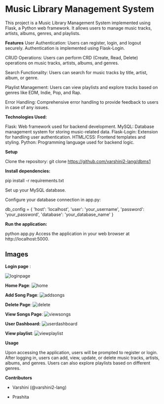 # Music Library Management System


This project is a Music Library Management System implemented using Flask, a Python web framework. It allows users to manage music tracks, artists, albums, genres, and playlists.

**Features**
User Authentication: Users can register, login, and logout securely. Authentication is implemented using Flask-Login.

CRUD Operations: Users can perform CRD (Create, Read, Delete) operations on music tracks, artists, albums, and genres.

Search Functionality: Users can search for music tracks by title, artist, album, or genre.

Playlist Management: Users can view playlists and explore tracks based on genres like EDM, Indie, Pop, and Rap.

Error Handling: Comprehensive error handling to provide feedback to users in case of any issues.

**Technologies Used:**

Flask: Web framework used for backend development.
MySQL: Database management system for storing music-related data.
Flask-Login: Extension for handling user authentication.
HTML/CSS: Frontend templates and styling.
Python: Programming language used for backend logic.


**Setup**

Clone the repository:
git clone https://github.com/varshini2-lang/dbms1

**Install dependencies:**

pip install -r requirements.txt

Set up your MySQL database. 

Configure your database connection in app.py:


db_config = {
    'host': 'localhost', 
    'user': 'your_username',
    'password': 'your_password',
    'database': 'your_database_name'
}


**Run the application:**


python app.py
Access the application in your web browser at http://localhost:5000.

## Images
**Login page** :

![loginpage](https://github.com/varshini2-lang/dbms1/assets/145186068/eeae978c-67b9-4c0e-8c70-a361f4a1b158)

**Home Page**:
![home](https://github.com/varshini2-lang/dbms1/assets/145186068/0772fbba-273f-46e2-917b-1ddcb2000c0b) 

**Add Song Page**:
![addsongs](https://github.com/varshini2-lang/dbms1/assets/145186068/63fe40e4-1d82-4498-9b88-bcf4f571f4b4)

**Delete Page**:
![delete](https://github.com/varshini2-lang/dbms1/assets/145186068/4e0c6885-650f-4e8e-be2e-566e0fc641f9)

**View Songs Page**:
![viewsongs](https://github.com/varshini2-lang/dbms1/assets/145186068/22780ea5-cdcb-41ce-9203-cca23ff58b80)


**User Dashboard:**
![userdashboard](https://github.com/varshini2-lang/dbms1/assets/145186068/18a0e4c1-32fd-4ab6-bf39-7f208d1085e4)

**View playlist**:
![viewplaylist](https://github.com/varshini2-lang/dbms1/assets/145186068/1ddd362f-1d07-46d3-b64b-a4d6b9c84e6c)

**Usage**

Upon accessing the application, users will be prompted to register or login.
After logging in, users can add, view, update, or delete music tracks, artists, albums, and genres.
Users can also explore playlists based on different genres.

**Contributors**

- Varshini (@varshini2-lang)
* Prashita 
 
